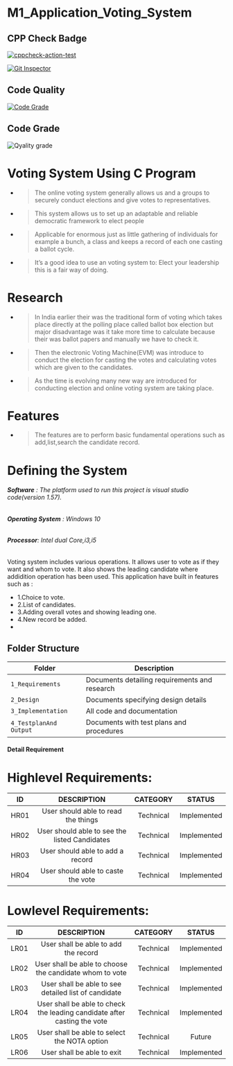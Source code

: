 # M1_Application_Voting_System

## CPP Check Badge

[![cppcheck-action-test](https://github.com/Pitambar21/M1_Application_Voting_System/actions/workflows/cppcheck.yml/badge.svg)](https://github.com/Pitambar21/M1_Application_Voting_System/actions/workflows/cppcheck.yml)

[![Git Inspector](https://github.com/Pitambar21/M1_Application_Voting_System/actions/workflows/gitinspector.yml/badge.svg)](https://github.com/Pitambar21/M1_Application_Voting_System/actions/workflows/gitinspector.yml)

## Code Quality

[![Code Grade](https://www.code-inspector.com/project/27819/score/svg)](https://frontend.code-inspector.com/public/project/27819/M1_Application_Voting/dashboard)


## Code Grade

![Qyality grade](https://www.code-inspector.com/project/27819/status/svg)



# Voting System Using C Program

- > The online voting system generally allows us and a groups to securely conduct elections and give votes to representatives.
- > This system allows us to set up an adaptable and reliable democratic framework to elect people 
- > Applicable for enormous just as little gathering of individuals for example a bunch, a class and keeps a record of each one casting a ballot cycle. 
- > It’s a good idea to use an voting system to: Elect your leadership this is a fair way of doing.

# Research
- > In India earlier their was the traditional form of voting which takes place directly at the polling place called ballot box election but major disadvantage was it take more time to calculate because their was ballot papers and manually we have to check it. 
- >Then the electronic Voting Machine(EVM) was introduce to conduct the election for casting the votes and calculating votes which are given to the candidates.
- >As the time is evolving many new way are introduced for conducting election and online voting system are taking place.

# Features
- > The features are to perform basic fundamental operations such as add,list,search the candidate record.

# Defining the System
###### **Software** :  The platform  used to run  this project is visual studio code(version 1.57).
###### **Operating System** :  Windows 10
###### **Processor**: Intel dual Core,i3,i5

Voting system includes various operations. It allows user to vote as if they want and whom to vote. It also shows the leading candidate where addidition operation has been used.
    This application have built in features such as :
    
   * 1.Choice to vote.
  * 2.List of candidates.
   * 3.Adding overall votes and showing leading one.
  * 4.New record be added.
  * 
## Folder Structure
|Folder             | Description |
|-------------------| -----------------------------------------|
| `1_Requirements`   | Documents detailing requirements and research|
| `2_Design`         | Documents specifying design details|
| `3_Implementation` | All code and documentation|
| `4_TestplanAnd Output`      | Documents with test plans and procedures


#### **Detail Requirement**
# Highlevel Requirements:
  |  ID   |     DESCRIPTION                     |   CATEGORY  |  STATUS      |       
  |:-----:|:-----------------------------------:|:-----------:|:------------:|
  |HR01   |User should able to read the things  | Technical   | Implemented  |
  |HR02   |User should able to see the listed Candidates | Technical   | Implemented  |
  |HR03   |User should able to add a record   | Technical   |Implemented   |
  |HR04  | User should able to caste the vote | Technical | Implemented|

# Lowlevel Requirements:
 
   |  ID   |     DESCRIPTION                     |   CATEGORY  |  STATUS      |       
  |:-----:|:-----------------------------------:|:-----------:|:------------:|
  |LR01  |User shall be able to add the record  | Technical   | Implemented  |
  |LR02  |User shall be able to choose the candidate whom to vote | Technical   | Implemented  |
  |LR03   | User shall be able to see detailed list of candidate | Technical   |Implemented   |
  |LR04 | User shall be able to check the leading candidate after casting the vote|Technical|Implemented|
  |LR05| User shall be able to select the NOTA option|Technical|Future|
  |LR06| User shall be able to exit |Technical|Implemented|
